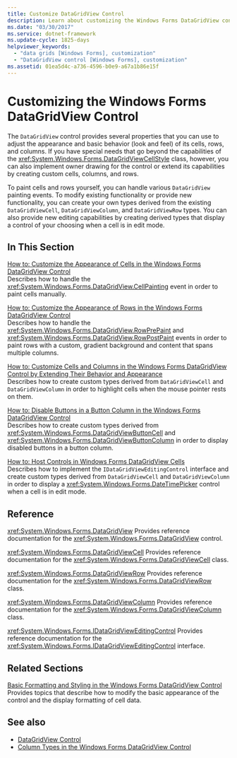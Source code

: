 ```yaml
---
title: Customize DataGridView Control
description: Learn about customizing the Windows Forms DataGridView control, which provides several properties that you can use to adjust the appearance.
ms.date: "03/30/2017"
ms.service: dotnet-framework
ms.update-cycle: 1825-days
helpviewer_keywords:
  - "data grids [Windows Forms], customization"
  - "DataGridView control [Windows Forms], customization"
ms.assetid: 01ea5d4c-a736-4596-b0e9-a67a1b86e15f
---
```

# Customizing the Windows Forms DataGridView Control

The `DataGridView` control provides several properties that you can use to adjust the appearance and basic behavior (look and feel) of its cells, rows, and columns. If you have special needs that go beyond the capabilities of the <xref:System.Windows.Forms.DataGridViewCellStyle> class, however, you can also implement owner drawing for the control or extend its capabilities by creating custom cells, columns, and rows.

To paint cells and rows yourself, you can handle various `DataGridView` painting events. To modify existing functionality or provide new functionality, you can create your own types derived from the existing `DataGridViewCell`, `DataGridViewColumn`, and `DataGridViewRow` types. You can also provide new editing capabilities by creating derived types that display a control of your choosing when a cell is in edit mode.

## In This Section

[How to: Customize the Appearance of Cells in the Windows Forms DataGridView Control](customize-the-appearance-of-cells-in-the-datagrid.md)\
Describes how to handle the <xref:System.Windows.Forms.DataGridView.CellPainting> event in order to paint cells manually.

[How to: Customize the Appearance of Rows in the Windows Forms DataGridView Control](customize-the-appearance-of-rows-in-the-datagrid.md)\
Describes how to handle the <xref:System.Windows.Forms.DataGridView.RowPrePaint> and <xref:System.Windows.Forms.DataGridView.RowPostPaint> events in order to paint rows with a custom, gradient background and content that spans multiple columns.

[How to: Customize Cells and Columns in the Windows Forms DataGridView Control by Extending Their Behavior and Appearance](customize-cells-and-columns-in-the-datagrid-by-extending-behavior.md)\
Describes how to create custom types derived from `DataGridViewCell` and `DataGridViewColumn` in order to highlight cells when the mouse pointer rests on them.

[How to: Disable Buttons in a Button Column in the Windows Forms DataGridView Control](disable-buttons-in-a-button-column-in-the-datagrid.md)\
Describes how to create custom types derived from <xref:System.Windows.Forms.DataGridViewButtonCell> and <xref:System.Windows.Forms.DataGridViewButtonColumn> in order to display disabled buttons in a button column.

[How to: Host Controls in Windows Forms DataGridView Cells](how-to-host-controls-in-windows-forms-datagridview-cells.md)\
Describes how to implement the `IDataGridViewEditingControl` interface and create custom types derived from `DataGridViewCell` and `DataGridViewColumn` in order to display a <xref:System.Windows.Forms.DateTimePicker> control when a cell is in edit mode.

## Reference

<xref:System.Windows.Forms.DataGridView>
Provides reference documentation for the <xref:System.Windows.Forms.DataGridView> control.

<xref:System.Windows.Forms.DataGridViewCell>
Provides reference documentation for the <xref:System.Windows.Forms.DataGridViewCell> class.

<xref:System.Windows.Forms.DataGridViewRow>
Provides reference documentation for the <xref:System.Windows.Forms.DataGridViewRow> class.

<xref:System.Windows.Forms.DataGridViewColumn>
Provides reference documentation for the <xref:System.Windows.Forms.DataGridViewColumn> class.

<xref:System.Windows.Forms.IDataGridViewEditingControl>
Provides reference documentation for the <xref:System.Windows.Forms.IDataGridViewEditingControl> interface.

## Related Sections

[Basic Formatting and Styling in the Windows Forms DataGridView Control](basic-formatting-and-styling-in-the-windows-forms-datagridview-control.md)\
Provides topics that describe how to modify the basic appearance of the control and the display formatting of cell data.

## See also

- [DataGridView Control](datagridview-control-windows-forms.md)
- [Column Types in the Windows Forms DataGridView Control](column-types-in-the-windows-forms-datagridview-control.md)
